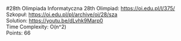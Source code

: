 #28th Olimpiada Informatyczna
28th Olimpiad: https://oi.edu.pl/l/375/ <br />
Szkopuł: https://oi.edu.pl/pl/archive/oi/28/sza <br />
Solution: https://youtu.be/dLvhk9Marp0 <br />
Time Complexity: O(n^2)<br />
Points: 66 <br />
